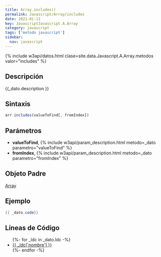 ```yaml
---
title: Array.includes()
permalink: Javascript/Array/includes
date: 2021-01-11
key: JavascriptJavascript.A.Array
category: javascript
tags: ['metodo javascript']
sidebar: 
  nav: javascript
---
```


{% include w3api/datos.html clase=site.data.Javascript.A.Array.metodos valor="includes" %}

## Descripción
{{_dato.description }}

## Sintaxis
~~~javascript
arr.includes(valueToFind[, fromIndex])
~~~

## Parámetros
* **valueToFind**,  {% include w3api/param_description.html metodo=_dato parametro="valueToFind" %}
* **fromIndex**,  {% include w3api/param_description.html metodo=_dato parametro="fromIndex" %}

## Objeto Padre
[Array](/javascript/Array/)

## Ejemplo
~~~java
{{ _dato.code}}
~~~

## Líneas de Código
<ul>
{%- for _ldc in _dato.ldc -%}
   <li>
       <a href="{{_ldc['url'] }}">{{ _ldc['nombre'] }}</a>
   </li>
{%- endfor -%}
</ul>
